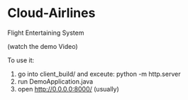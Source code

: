 # Cloud-Airlines
Flight Entertaining System

(watch the demo Video)

To use it:
1. go into client_build/ and exceute: python -m http.server
2. run DemoApplication.java
3. open http://0.0.0.0:8000/ (usually) 
